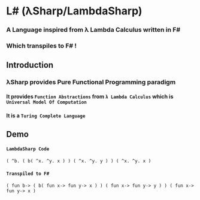 # L# (λSharp/LambdaSharp)
### A Language inspired from λ Lambda Calculus written in F#

### Which transpiles to F# !


## Introduction

### λSharp provides Pure Functional Programming paradigm 
#### It provides `Function Abstractions` from `λ Lambda Calculus` which is `Universal Model Of Computation`
#### It is a `Turing Complete Language`


## Demo

#### `LambdaSharp Code`
```
( ^b. ( b( ^x. ^y. x ) ) ( ^x. ^y. y ) ) ( ^x. ^y. x )
```
       
#### `Transpiled to F#`
```f#
( fun b-> ( b( fun x-> fun y-> x ) ) ( fun x-> fun y-> y ) ) ( fun x-> fun y-> x )
```
